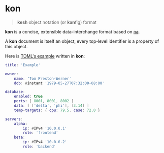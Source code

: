 # kon

> **kesh** object notation (or **kon**fig) format

**kon** is a concise, extensible data-interchange format based on [na](https://github.com/kesh-lang/na).

A **kon** document is itself an object, every top-level identifier is a property of this object.

Here is [TOML's example](https://toml.io/) written in **kon**:

```lua
title: 'Example'

owner:
    name: 'Tom Preston-Werner'
    dob: #instant '1979-05-27T07:32:00-08:00'

database:
    enabled: true
    ports: [ 8001, 8001, 8002 ]
    data: [ ['delta', 'phi'], [3.14] ]
    temp-targets: { cpu: 79.5, case: 72.0 }

servers:
    alpha:
        ip: #IPv4 '10.0.0.1'
        role: 'frontend'
    beta:
        ip: #IPv4 '10.0.0.2'
        role: 'backend'
```
